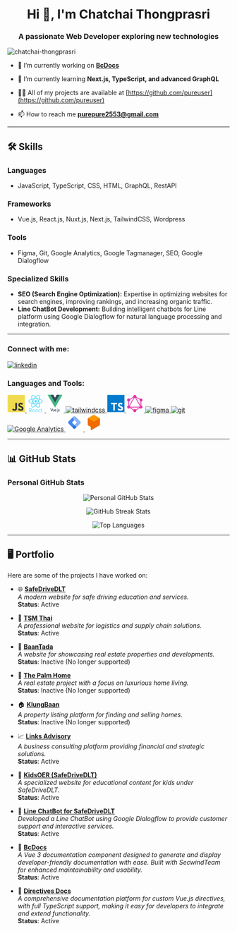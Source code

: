 <h1 align="center">Hi 👋, I'm Chatchai Thongprasri</h1>
<h3 align="center">A passionate Web Developer exploring new technologies</h3>

<p align="left"> <img src="https://komarev.com/ghpvc/?username=pureuser&label=Profile%20views&color=0e75b6&style=flat" alt="chatchai-thongprasri" /> </p>

- 🔭 I’m currently working on **[BcDocs](https://app-adc.github.io/vue-docs)**

- 🌱 I’m currently learning **Next.js, TypeScript, and advanced GraphQL**

- 👨‍💻 All of my projects are available at [https://github.com/pureuser](https://github.com/pureuser)

- 📫 How to reach me **<purepure2553@gmail.com>**

---

## 🛠️ Skills

### **Languages**

- JavaScript, TypeScript, CSS, HTML, GraphQL, RestAPI

### **Frameworks**

- Vue.js, React.js, Nuxt.js, Next.js, TailwindCSS, Wordpress

### **Tools**

- Figma, Git, Google Analytics, Google Tagmanager, SEO, Google Dialogflow

### **Specialized Skills**

- **SEO (Search Engine Optimization):** Expertise in optimizing websites for search engines, improving rankings, and increasing organic traffic.
- **Line ChatBot Development:** Building intelligent chatbots for Line platform using Google Dialogflow for natural language processing and integration.

---

<h3 align="left">Connect with me:</h3>
<p align="left">
<a href="https://linkedin.com/in/chatchai-thongprasri-a67190162" target="blank">
  <img align="center" src="https://cdn-icons-png.flaticon.com/512/174/174857.png" alt="linkedin" height="30" width="30" />
</a>
</p>

<h3 align="left">Languages and Tools:</h3>
<p align="left">
<a href="https://developer.mozilla.org/en-US/docs/Web/JavaScript" target="_blank">
  <img src="https://raw.githubusercontent.com/devicons/devicon/master/icons/javascript/javascript-original.svg" alt="javascript" width="40" height="40"/>
</a>
<a href="https://reactjs.org/" target="_blank">
  <img src="https://raw.githubusercontent.com/devicons/devicon/master/icons/react/react-original-wordmark.svg" alt="react" width="40" height="40"/>
</a>
<a href="https://vuejs.org/" target="_blank">
  <img src="https://raw.githubusercontent.com/devicons/devicon/master/icons/vuejs/vuejs-original-wordmark.svg" alt="vuejs" width="40" height="40"/>
</a>
<a href="https://tailwindcss.com/" target="_blank">
  <img src="https://upload.wikimedia.org/wikipedia/commons/d/d5/Tailwind_CSS_Logo.svg" alt="tailwindcss" width="40" height="40"/>
</a>
<a href="https://www.typescriptlang.org/" target="_blank">
  <img src="https://raw.githubusercontent.com/devicons/devicon/master/icons/typescript/typescript-original.svg" alt="typescript" width="40" height="40"/>
</a>
<a href="https://graphql.org/" target="_blank">
  <img src="https://raw.githubusercontent.com/devicons/devicon/master/icons/graphql/graphql-plain.svg" alt="graphql" width="40" height="40"/>
</a>
<a href="https://www.figma.com/" target="_blank">
  <img src="https://www.vectorlogo.zone/logos/figma/figma-icon.svg" alt="figma" width="40" height="40"/>
</a>
<a href="https://git-scm.com/" target="_blank">
  <img src="https://www.vectorlogo.zone/logos/git-scm/git-scm-icon.svg" alt="git" width="40" height="40"/>
</a>
<a href="https://analytics.google.com/" target="_blank">
  <img src="https://www.vectorlogo.zone/logos/google_analytics/google_analytics-icon.svg" alt="Google Analytics" width="40" height="40"/>
</a>
<a href="https://tagmanager.google.com/" target="_blank">
  <img src="./assets/google-tagmanager-logo.png" alt="Google Tag Manager" width="40" height="40"/>
</a>
<a href="https://dialogflow.cloud.google.com/" target="_blank">
  <img src="./assets/dialogflow.jpg" alt="Google Dialogflow" width="40" height="40"/>
</a>
</p>

---

## 📊 GitHub Stats

### Personal GitHub Stats

<p align="center">
  <img src="https://github-readme-stats.vercel.app/api?username=pureuser&show_icons=true&theme=radical" alt="Personal GitHub Stats" />
</p>
<p align="center">
  <img src="https://github-readme-streak-stats.herokuapp.com/?user=pureuser&theme=radical" alt="GitHub Streak Stats" />
</p>
<p align="center">
  <img src="https://github-readme-stats.vercel.app/api/top-langs?username=pureuser&show_icons=true&locale=en&layout=compact&theme=radical" alt="Top Languages" />
</p>

<!-- ### Organization GitHub Stats (SecwindTeam)

<p align="center">
  <img src="https://github-readme-stats.vercel.app/api?username=team-secwind&show_icons=true&theme=radical" alt="Organization GitHub Stats" />
</p>
<p align="center">
  <img src="https://github-readme-streak-stats.herokuapp.com/?user=team-secwind&theme=radical" alt="Organization Streak Stats" />
</p>
<p align="center">
  <img src="https://github-readme-stats.vercel.app/api/top-langs?username=team-secwind&show_icons=true&locale=en&layout=compact&theme=radical" alt="Organization Top Languages" />
</p> -->

---

## 🖥️ Portfolio

Here are some of the projects I have worked on:

- 🌐 **[SafeDriveDLT](https://safedrivedlt.com)**  
  *A modern website for safe driving education and services.*  
  **Status**: Active

- 🚚 **[TSM Thai](https://tsm-thai.com)**  
  *A professional website for logistics and supply chain solutions.*  
  **Status**: Active

- 🏡 **[BaanTada](http://www.baantada.com/)**  
  *A website for showcasing real estate properties and developments.*  
  **Status**: Inactive (No longer supported)

- 🌴 **[The Palm Home](https://www.thepalmhome.com/)**  
  *A real estate project with a focus on luxurious home living.*  
  **Status**: Inactive (No longer supported)

- 🏠 **[KlungBaan](https://www.klungbaan.com/)**  
  *A property listing platform for finding and selling homes.*  
  **Status**: Inactive (No longer supported)

- 📈 **[Links Advisory](https://links-advisory.co.th/)**  
  *A business consulting platform providing financial and strategic solutions.*  
  **Status**: Active

- 👶 **[KidsOER (SafeDriveDLT)](https://kidsoer.safedrivedlt.com/)**  
  *A specialized website for educational content for kids under SafeDriveDLT.*  
  **Status**: Active

- 💬 **[Line ChatBot for SafeDriveDLT](https://page.line.me/?accountId=safedrivedlt)**  
  *Developed a Line ChatBot using Google Dialogflow to provide customer support and interactive services.*  
  **Status**: Active

- 📘 **[BcDocs](https://app-adc.github.io/vue-docs)**  
  *A Vue 3 documentation component designed to generate and display developer-friendly documentation with ease. Built with SecwindTeam for enhanced maintainability and usability.*  
  **Status**: Active

- 📗 **[Directives Docs](https://app-adc.github.io/directives-docs)**  
  *A comprehensive documentation platform for custom Vue.js directives, with full TypeScript support, making it easy for developers to integrate and extend functionality.*  
  **Status**: Active
